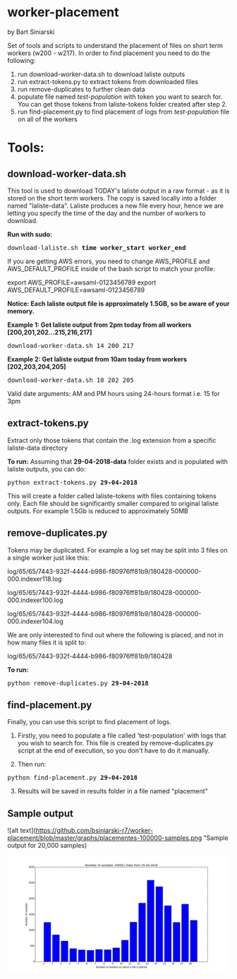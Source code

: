 # worker-placement
by Bart Siniarski

Set of tools and scripts to understand the placement of files on short term workers (w200 - w217). In order to find placement you need to do the following:

1. run download-worker-data.sh to download laliste outputs
2. run extract-tokens.py to extract tokens from downloaded files
3. run remove-duplicates to further clean data
4. populate file named <i>test-population</i> with token you want to search for. You can get those tokens from laliste-tokens folder created after step 2.
5. run find-placement.py to find placement of logs from <i>test-population</i> file on all of the workers


# Tools:
## download-worker-data.sh

This tool is used to download TODAY's laliste output in a raw format - as it is stored on the short term workers. The copy is saved locally into a folder named "laliste-data". Laliste produces a new file every hour, hence we are letting you specify the time of the day and the number of workers to download.

<b>Run with sudo:</b>
<pre>
download-laliste.sh <b>time</b> <b>worker_start</b> <b>worker_end</b>
</pre>

If you are getting AWS errors, you need to change AWS_PROFILE and AWS_DEFAULT_PROFILE inside of the bash script to match your profile:

export AWS_PROFILE=awsaml-0123456789
export AWS_DEFAULT_PROFILE=awsaml-0123456789

<b>Notice: Each laliste output file is approximately 1.5GB, so be aware of your memory.</b>

<b>Example 1: Get laliste output from 2pm today from all workers [200,201,202...215,216,217]</b>

<pre>
download-worker-data.sh 14 200 217
</pre>

<b>Example 2: Get laliste output from 10am today from workers [202,203,204,205]</b>

<pre>
download-worker-data.sh 10 202 205
</pre>

Valid date arguments:   AM and PM hours using 24-hours format i.e. 15 for 3pm

## extract-tokens.py
Extract only those tokens that contain the .log extension from a specific laliste-data directory

<b>To run:</b>
Assuming that <b>29-04-2018-data</b> folder exists and is populated with laliste outputs, you can do:

<pre>python extract-tokens.py <b>29-04-2018</b></pre>

This will create a folder called laliste-tokens with files containing tokens only. Each file should be significantly smaller compared to original laliste outputs. For example 1.5Gb is reduced to approximately 50MB

## remove-duplicates.py
Tokens may be duplicated. For example a log set may be split into 3 files on a single worker just like this:

log/65/65/7443-932f-4444-b986-f80976ff81b9/180428-000000-000.indexer118.log

log/65/65/7443-932f-4444-b986-f80976ff81b9/180428-000000-000.indexer100.log

log/65/65/7443-932f-4444-b986-f80976ff81b9/180428-000000-000.indexer104.log

We are only interested to find out where the following is placed, and not in how many files it is split to:

log/65/65/7443-932f-4444-b986-f80976ff81b9/180428

<b>To run:</b>
<pre>python remove-duplicates.py <b>29-04-2018</b></pre>

## find-placement.py
Finally, you can use this script to find placement of logs.

1. Firstly, you need to populate a file called 'test-population' with logs that you wish to search for. This file is created by remove-duplicates.py script at the end of execution, so you don't have to do it manually.

2. Then run:
<pre>python find-placement.py <b>29-04-2018</b></pre>

3. Results will be saved in results folder in a file named "placement"


## Sample output

![alt text](https://github.com/bsiniarski-r7/worker-placement/blob/master/graphs/placementes-100000-samples.png "Sample output for 20,000 samples)

![alt text](https://github.com/bsiniarski-r7/worker-placement/blob/master/graphs/placementes-20000-samples.png)
